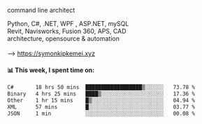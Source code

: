 command line architect

Python, C#, .NET, WPF , ASP.NET, mySQL <br>
Revit, Navisworks, Fusion 360, APS, CAD <br>
architecture, opensource & automation<br>
<br>
--> https://symonkipkemei.xyz

#### 📊 This week, I spent time on:
<!--START_SECTION:waka-->

```txt
C#       18 hrs 50 mins  ██████████████████▒░░░░░░   73.78 %
Binary   4 hrs 25 mins   ████▒░░░░░░░░░░░░░░░░░░░░   17.36 %
Other    1 hr 15 mins    █▒░░░░░░░░░░░░░░░░░░░░░░░   04.94 %
XML      57 mins         █░░░░░░░░░░░░░░░░░░░░░░░░   03.77 %
JSON     1 min           ░░░░░░░░░░░░░░░░░░░░░░░░░   00.08 %
```

<!--END_SECTION:waka-->
